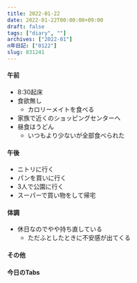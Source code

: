 ```yaml
---
title: 2022-01-22
date: 2022-01-22T00:00:00+09:00
draft: false
tags: ["diary", ""]
archives: ["2022-01"]
n年日記: ["0122"]
slug: 831241
---
```

#### 午前
- 8:30起床
- 食欲無し
  - カロリーメイトを食べる
- 家族で近くのショッピングセンターへ
- 昼食はうどん
  - いつもより少ないが全部食べられた
#### 午後
- ニトリに行く
- パンを買いに行く
- 3人で公園に行く
- スーパーで買い物をして帰宅
#### 体調
- 休日なのでやや持ち直している
  - ただふとしたときに不安感が出てくる
#### その他
#### 今日のTabs